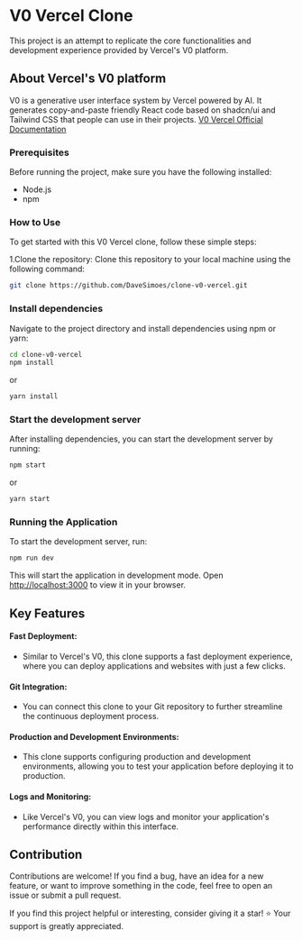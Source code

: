 # V0 Vercel Clone

This project is an attempt to replicate the core functionalities and development experience provided by Vercel's V0 platform.

## About Vercel's V0 platform

 V0 is a generative user interface system by Vercel powered by AI. It generates copy-and-paste friendly React code based on shadcn/ui and Tailwind CSS that people can use in their projects.
 [V0 Vercel Official Documentation](https://v0.dev/docs)


### Prerequisites

Before running the project, make sure you have the following installed:

- Node.js
- npm

### How to Use

To get started with this V0 Vercel clone, follow these simple steps:

1.Clone the repository: Clone this repository to your local machine using the following command:

```bash
git clone https://github.com/DaveSimoes/clone-v0-vercel.git
```

### Install dependencies

Navigate to the project directory and install dependencies using npm or yarn:

```bash
cd clone-v0-vercel
npm install

```

or

```bash
yarn install
```

### Start the development server

After installing dependencies, you can start the development server by running:

```bash
npm start
```

or

```bash
yarn start
```

### Running the Application

To start the development server, run:

```bash
npm run dev
```

This will start the application in development mode. Open [http://localhost:3000](http://localhost:3000) to view it in your browser.

## Key Features

#### Fast Deployment: 
- Similar to Vercel's V0, this clone supports a fast deployment experience, where you can deploy applications and websites with just a few clicks.
#### Git Integration: 
- You can connect this clone to your Git repository to further streamline the continuous deployment process.
#### Production and Development Environments:
- This clone supports configuring production and development environments, allowing you to test your application before deploying it to production.
#### Logs and Monitoring:
- Like Vercel's V0, you can view logs and monitor your application's performance directly within this interface.

## Contribution

Contributions are welcome! If you find a bug, have an idea for a new feature, or want to improve something in the code, feel free to open an issue or submit a pull request.

If you find this project helpful or interesting, consider giving it a star! ⭐️ Your support is greatly appreciated.
